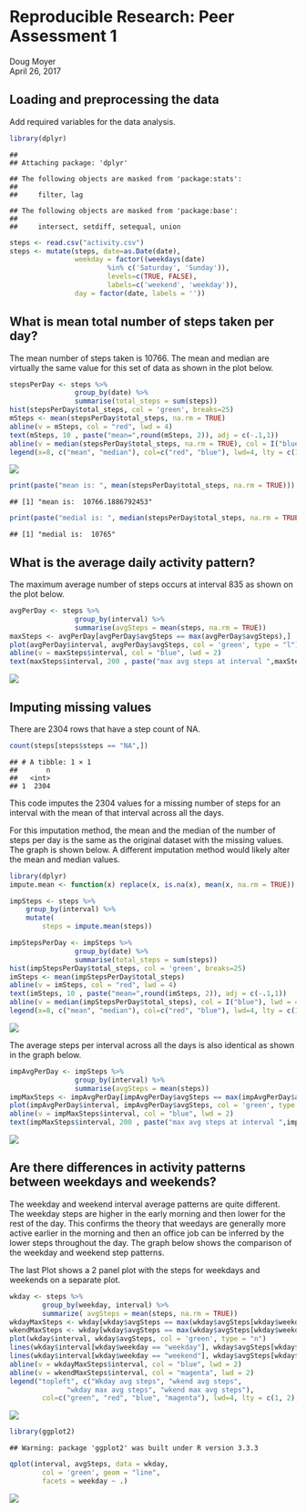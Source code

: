 # Reproducible Research: Peer Assessment 1
Doug Moyer  
April 26, 2017  




## Loading and preprocessing the data

Add required variables for the data analysis.

```r
library(dplyr)
```

```
## 
## Attaching package: 'dplyr'
```

```
## The following objects are masked from 'package:stats':
## 
##     filter, lag
```

```
## The following objects are masked from 'package:base':
## 
##     intersect, setdiff, setequal, union
```

```r
steps <- read.csv("activity.csv")
steps <- mutate(steps, date=as.Date(date),
                weekday = factor((weekdays(date) 
                        %in% c('Saturday', 'Sunday')), 
                        levels=c(TRUE, FALSE), 
                        labels=c('weekend', 'weekday')),
                day = factor(date, labels = ''))
```


## What is mean total number of steps taken per day?

The mean number of steps taken is 10766. The mean and median are virtually the same value for this set of data as shown in the plot below.



```r
stepsPerDay <- steps %>% 
                group_by(date) %>%
                summarise(total_steps = sum(steps))
hist(stepsPerDay$total_steps, col = 'green', breaks=25)
mSteps <- mean(stepsPerDay$total_steps, na.rm = TRUE)
abline(v = mSteps, col = "red", lwd = 4)
text(mSteps, 10 , paste("mean=",round(mSteps, 2)), adj = c(-.1,1))
abline(v = median(stepsPerDay$total_steps, na.rm = TRUE), col = I("blue"), lwd = 4, lty=2)
legend(x=8, c("mean", "median"), col=c("red", "blue"), lwd=4, lty = c(1, 2), cex = .5, xjust = 0)
```

![](PA1-template_files/figure-html/unnamed-chunk-2-1.png)<!-- -->


```r
print(paste("mean is: ", mean(stepsPerDay$total_steps, na.rm = TRUE)))
```

```
## [1] "mean is:  10766.1886792453"
```

```r
print(paste("medial is: ", median(stepsPerDay$total_steps, na.rm = TRUE)))
```

```
## [1] "medial is:  10765"
```


## What is the average daily activity pattern?

The maximum average number of steps occurs at interval 835 as shown on the plot below.


```r
avgPerDay <- steps %>% 
                group_by(interval) %>%
                summarise(avgSteps = mean(steps, na.rm = TRUE))
maxSteps <- avgPerDay[avgPerDay$avgSteps == max(avgPerDay$avgSteps),]
plot(avgPerDay$interval, avgPerDay$avgSteps, col = 'green', type = "l")
abline(v = maxSteps$interval, col = "blue", lwd = 2)
text(maxSteps$interval, 200 , paste("max avg steps at interval ",maxSteps$interval), adj = c(0,1))
```

![](PA1-template_files/figure-html/unnamed-chunk-4-1.png)<!-- -->



## Imputing missing values

There are 2304 rows that have a step count of NA.


```r
count(steps[steps$steps == "NA",])
```

```
## # A tibble: 1 × 1
##       n
##   <int>
## 1  2304
```

This code imputes the 2304 values for a missing number of steps for an interval with the mean of that interval across all the days.

For this imputation method, the mean and the median of the number of steps per day is the same as the original dataset with the missing values. The graph is shown below. A different imputation method would likely alter the mean and median values.


```r
library(dplyr)
impute.mean <- function(x) replace(x, is.na(x), mean(x, na.rm = TRUE))

impSteps <- steps %>%
    group_by(interval) %>%
    mutate(
        steps = impute.mean(steps))

impStepsPerDay <- impSteps %>% 
                group_by(date) %>%
                summarise(total_steps = sum(steps))
hist(impStepsPerDay$total_steps, col = 'green', breaks=25)
imSteps <- mean(impStepsPerDay$total_steps)
abline(v = imSteps, col = "red", lwd = 4)
text(imSteps, 10 , paste("mean=",round(imSteps, 2)), adj = c(-.1,1))
abline(v = median(impStepsPerDay$total_steps), col = I("blue"), lwd = 4, lty=2)
legend(x=8, c("mean", "median"), col=c("red", "blue"), lwd=4, lty = c(1, 2), cex = .5, xjust = 0)
```

![](PA1-template_files/figure-html/unnamed-chunk-6-1.png)<!-- -->


The average steps per interval across all the days is also identical as shown in the graph below.


```r
impAvgPerDay <- impSteps %>% 
                group_by(interval) %>%
                summarise(avgSteps = mean(steps))
impMaxSteps <- impAvgPerDay[impAvgPerDay$avgSteps == max(impAvgPerDay$avgSteps),]
plot(impAvgPerDay$interval, impAvgPerDay$avgSteps, col = 'green', type = "l")
abline(v = impMaxSteps$interval, col = "blue", lwd = 2)
text(impMaxSteps$interval, 200 , paste("max avg steps at interval ",impMaxSteps$interval), adj = c(0,1))
```

![](PA1-template_files/figure-html/unnamed-chunk-7-1.png)<!-- -->

## Are there differences in activity patterns between weekdays and weekends?

The weekday and weekend interval average patterns are quite different. The weekday steps are higher in the early morning and then lower for the rest of the day. This confirms the theory that weedays are generally more active earlier in the morning and then an office job can be inferred by the lower steps throughout the day. The graph below shows the comparison of the weekday and weekend step patterns.

The last Plot shows a 2 panel plot with the steps for weekdays and weekends on a separate plot.


```r
wkday <- steps %>%
        group_by(weekday, interval) %>%
        summarize( avgSteps = mean(steps, na.rm = TRUE))
wkdayMaxSteps <- wkday[wkday$avgSteps == max(wkday$avgSteps[wkday$weekday == "weekday"]),]
wkendMaxSteps <- wkday[wkday$avgSteps == max(wkday$avgSteps[wkday$weekday == "weekend"]),]
plot(wkday$interval, wkday$avgSteps, col = 'green', type = "n")
lines(wkday$interval[wkday$weekday == "weekday"], wkday$avgSteps[wkday$weekday == "weekday"], col = 'green', type = "l")
lines(wkday$interval[wkday$weekday == "weekend"], wkday$avgSteps[wkday$weekday == "weekend"], col = 'red', type = "l")
abline(v = wkdayMaxSteps$interval, col = "blue", lwd = 2)
abline(v = wkendMaxSteps$interval, col = "magenta", lwd = 2)
legend("topleft", c("Wkday avg steps", "wkend avg steps", 
              "wkday max avg steps", "wkend max avg steps"), 
        col=c("green", "red", "blue", "magenta"), lwd=4, lty = c(1, 2), cex = .5, xjust = 0)
```

![](PA1-template_files/figure-html/unnamed-chunk-8-1.png)<!-- -->


```r
library(ggplot2)
```

```
## Warning: package 'ggplot2' was built under R version 3.3.3
```

```r
qplot(interval, avgSteps, data = wkday,
        col = 'green', geom = "line", 
        facets = weekday ~ .)
```

![](PA1-template_files/figure-html/unnamed-chunk-9-1.png)<!-- -->

